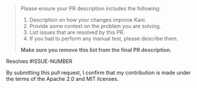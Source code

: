 > Please ensure your PR description includes the following:
> 1. Description on how your changes improve Kani.
> 2. Provide some context on the problem you are solving.
> 3. List issues that are resolved by this PR.
> 4. If you had to perform any manual test, please describe them.
>
> **Make sure you remove this list from the final PR description.**

Resolves #ISSUE-NUMBER

By submitting this pull request, I confirm that my contribution is made under the terms of the Apache 2.0 and MIT licenses.
